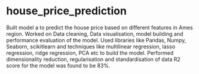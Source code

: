 # house_price_prediction

Built model a to predict the house price based on different features in
Ames region.
Worked on Data cleaning, Data visualisation, model building and
performance evaluation of the model.
Used libraries like Pandas, Numpy, Seaborn, scikitlearn and techniques like
multilinear regression, lasso regression, ridge regression, PCA etc to build
the model. Performed dimensionality reduction, regularisation and
standardisation of data
R2 score for the model was found to be 83%.

